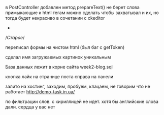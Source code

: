 в PostController добавлен метод prepareText()
не берет слова примыкающие  к html тегам
можно сделать чтобы захватывал и их, но тогда будет некрасиво в сочетании с ckeditor








*

/*Старое*/

переписал формы на чистом html (был баг с getToken)

сделал имя загружаемых картинок уникальным

База данных лежит в корне сайта week2-blog.sql

кнопка лайк на странице поста справа на панели

залито на хостинг, заходим, пробуем, клацаем, не говорим что не работает http://demo-task.in.ua/

по фильтрации слов. с кириллицей не идет. хотя бы английские слова дали. сердца у вас нет
